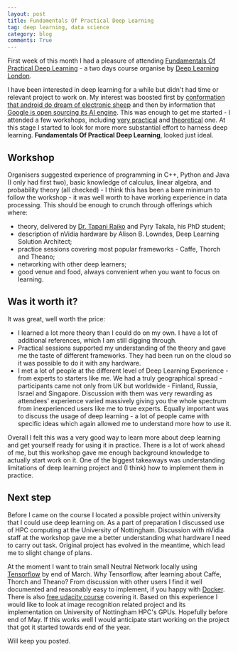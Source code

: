 ```yaml
---
layout: post
title: Fundamentals Of Practical Deep Learning
tag: deep learning, data science
category: blog
comments: True
---
```


First week of this month I had a pleasure of attending [Fundamentals Of Practical Deep Learning](http://www.meetup.com/Deep-Learning-London/events/227511203/) - a two days course organise by [Deep Learning London](http://www.meetup.com/Deep-Learning-London/).

I have been interested in deep learning for a while but didn't had time or relevant project to work on. My interest was boosted first by [conformation that android do dream of electronic sheep](http://www.theguardian.com/technology/2015/jun/18/google-image-recognition-neural-network-androids-dream-electric-sheep) and then by information that [Google is open sourcing its AI engine](http://www.wired.com/2015/11/google-open-sources-its-artificial-intelligence-engine/). This was enough to get me started - I attended a few workshops, including [very practical](http://www.technottingham.com/events/2015/11/2/tech-nottingham-november-2015-rise-of-the-machines-fun-and-games-with-face-recognition) and [theoretical](http://www.meetup.com/PyData-London-Meetup/events/227267769/) one. At this stage I started to look for more more substantial effort to harness deep learning. **Fundamentals Of Practical Deep Learning**, looked just ideal.

## Workshop

Organisers suggested experience of programming in C++, Python and Java (I only had first two), basic knowledge of calculus, linear algebra, and probability theory (all checked) - I think this has been a bare minimum to follow the workshop - it was well worth to have working experience in data processing. This should be enough to crunch through offerings which where:

* theory, delivered by [Dr. Tapani Raiko](https://users.ics.aalto.fi/praiko/) and Pyry Takala, his PhD student;
* description of nVidia hardware by Alison B. Lowndes, Deep Learning Solution Architect;
* practice sessions covering most popular frameworks - Caffe, Thorch and Theano;
* networking with other deep learners;
* good venue and food, always convenient when you want to focus on learning.

## Was it worth it?

It was great, well worth the price: 

* I learned a lot more theory than I could do on my own. I have a lot of additional references, which I am still digging through.
* Practical sessions supported my understanding of the theory and gave me the taste of different frameworks. They had been run on the cloud so it was possible to do it with any hardware.
* I met a lot of people at the different level of Deep Learning	Experience - from experts to starters like me. We had a truly geographical spread - participants came not only from UK but worldwide - Finland, Russia, Israel and Singapore. Discussion with them was very rewarding as attendees' experience varied massively giving you the whole spectrum from inexperienced users like me to true experts. Equally important was to discuss the usage of deep learning - a lot of people came with specific ideas which again allowed me to understand more how to use it.

Overall I felt this was a very good way to learn more about deep learning and get yourself ready for using it in practice. There is a lot of work ahead of me, but this workshop gave me enough background knowledge to actually start work on it. One of the biggest takeaways was understanding limitations of deep learning project and (I think) how to implement them in practice.


## Next step

Before I came on the course I located a possible project within university that I could use deep learning on. As a part of preparation I discussed use of HPC computing at the University of Nottingham. Discussion with nVidia staff at the workshop gave me a better understanding what hardware I need to carry out task. Original project has evolved in the meantime, which lead me to slight change of plans.

At the moment I want to train small Neutral Network locally using [Tensorflow](https://www.tensorflow.org/) by end of March. Why Tensorflow, after learning about Caffe, Thorch and Theano? From discussion with other users I find it well documented and reasonably easy to implement, if you happy with [Docker](https://www.docker.com/). There is also [free udacity course](https://www.udacity.com/course/deep-learning--ud730) covering it. Based on this experience I would like to look at image recognition related project and its implementation on University of Nottingham HPC's GPUs. Hopefully before end of May. If this works well I would anticipate start working on the project that got it started towards end of the year.

Will keep you posted.
